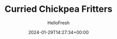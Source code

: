---
draft: true # Use this only for setting draft status
hidden: false # Use this to hide unwanted recipes
slug: # <post-title>
title: 'Curried Chickpea Fritters'
description: "It’s hard NOT to love an ingredient that’s been fritter-fied. This one’s inspired by traditional Indian flavors, and stars chickpeas, mashed, then mixed with a light, curry-spiced tempura batter. Shallow-fried pancake-style until crispy, the fritters then get paired with our favorite accompaniments: fluffy rice pilaf with spinach, pickled raisins, and a drizzle of creamy garlic sauce. Now, try to get a little bit of everything on your fork at once to create the perfect bite!"
image: https://img.hellofresh.com/f_auto,fl_lossy,q_auto,w_1200/hellofresh_s3/image/63b468628ad96f107d05ffab-13ccb1d7.jpg
date: 2024-01-29T14:27:34+00:00
author: HelloFresh

tags: ['Veggie']
categories: "main course"
cuisines: "Indian"
allergens: ['Eggs', 'Milk', 'Wheat', 'Tree Nuts']

calories: 980
preptime: ['40 minutes', '10 minutes']
cooktime: # 180 = 3 Hours | In minutes
totaltime: PT40M
servings: 2

links:
  - description: "It’s hard NOT to love an ingredient that’s been fritter-fied. This one’s inspired by traditional Indian flavors, and stars chickpeas, mashed, then mixed with a light, curry-spiced tempura batter. Shallow-fried pancake-style until crispy, the fritters then get paired with our favorite accompaniments: fluffy rice pilaf with spinach, pickled raisins, and a drizzle of creamy garlic sauce. Now, try to get a little bit of everything on your fork at once to create the perfect bite!"
    website: https://www.hellofresh.com/recipes/curried-chickpea-fritters-64b6a026a5413d8ddb1afe40
    image: https://img.hellofresh.com/f_auto,fl_lossy,q_auto,w_1200/hellofresh_s3/image/63b468628ad96f107d05ffab-13ccb1d7.jpg
 
weight: # 1 | You can add weight to some posts to override the default sorting (date descending)

comments: false # Keep False

ingredients: ['1 unit Chickpeas', '82 g Tempura Mix', '1 unit Red Onion', '1 tablespoon Curry Powder', '2 unit Scallions', '½ cup Basmati Rice', '2 tablespoon Yogurt', '3 tablespoon Sour Cream', '1 unit Lemon', '1 clove Garlic', '1 ounce Golden Raisins', '2.5 ounce Spinach', '½ ounce Cashews', '1 unit Veggie Stock Concentrate', ' Cooking Oil', '1 tablespoon Butter', ' Salt', ' Pepper']

instructionTitles: ['Prep', 'Cook Rice Pilaf', 'Soak Raisins & Mix Sauce', 'Make Batter', 'Cook Fritters', 'Serve']
instructions: ['• Wash and dry produce. • Halve, peel, and finely dice onion until you have 1 cup; mince remaining onion until you have 2 TBSP and set aside in a medium bowl for Step 4. (For 4 servings, finely dice whole onion; mince diced onion until you have 4 TBSP.) Trim and thinly slice scallions, separating whites from greens. Roughly chop spinach. Quarter lemon. Peel and mince garlic. Drain and rinse chickpeas.', '• Melt 1 TBSP butter in a small pot over medium-high heat (use 2 TBSP butter and a medium pot for 4 servings). Add diced onion, scallion whites, cashews, and a pinch of salt. Cook, stirring, 1 minute. • Stir in rice, stock concentrate, ¾ cup water (1½ cups for 4), and a big pinch of salt. Bring to a boil, then cover and reduce heat to low. Cook until rice is tender, 15-18 minutes. Turn off heat. • Add spinach. Cover until wilted, about 2 minutes; stir to combine.', '• While rice cooks, place raisins in a small bowl (roughly chop any large raisins if necessary). Add juice from one lemon wedge (two wedges for 4 servings), a pinch of salt, and just enough hot water to cover. Set aside to pickle. • In a separate small bowl, combine sour cream, yogurt, a squeeze of lemon juice, and a pinch of garlic to taste. Add water 1 tsp at a time until mixture reaches a drizzling consistency. Season with salt and pepper.', '• Add chickpeas to bowl with minced onion. Mash chickpeas with a potato masher or fork until almost smooth. (It’s OK if there are still some larger pieces.) • Stir in tempura batter mix, scallion greens, remaining garlic, 1⁄3 cup water (2⁄3 cup for 4 servings), and 2 tsp curry powder (4 tsp for 4; be sure to measure) until evenly combined. Season with salt (we used ¾ tsp; 1½ tsp for 4) and pepper. TIP: Batter should be thick but not dry—add more water 1 TBSP at a time if necessary.', '• Heat a 1⁄3-inch layer of oil in a large, heavy-bottomed pan over medium-high heat. Once oil is hot enough that a drop of batter sizzles when added to the pan, add ¼-cup scoops of batter. (TIP: You may need to work in batches. Carefully drop your batter close to the oil to avoid splatter.) Cook until golden brown and crisp, 3-4 minutes per side. • Using a slotted spoon, transfer fritters to a paper-towel-lined plate. Season with a pinch of salt.', '• Divide rice pilaf between plates and top with chickpea fritters. Drizzle with creamy garlic sauce and as many pickled raisins (draining first) as you like. Serve with any remaining lemon wedges on the side.']
---